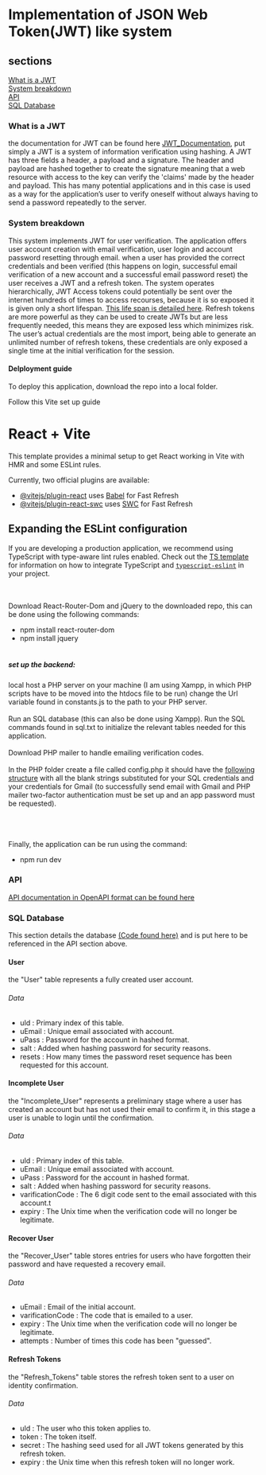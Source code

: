 # Implementation of JSON Web Token(JWT) like system

## sections
[What is a JWT](#What-is-a-JWT)<br />
[System breakdown](#System-breakdown)<br />
[API](#API)<br />
[SQL Database](#sql-database)<br />



### What is a JWT
the documentation for JWT can be found here [JWT_Documentation](https://www.jwt.io/introduction), put simply a JWT is a system of information verification using hashing. A JWT has three fields a header, a payload and a signature. The header and payload are hashed together to create the signature meaning that a web resource with access to the key can verify the 'claims' made by the header and payload. This has many potential applications and in this case is used as a way for the application’s user to verify oneself without always having to send a password repeatedly to the server.

### System breakdown
This system implements JWT for user verification. The application offers user account creation with email verification, user login and account password resetting through email. when a user has provided the correct credentials and been verified (this happens on login, successful email verification of a new account and a successful email password reset) the user receives a JWT and a refresh token. The system operates hierarchically, JWT Access tokens could potentially be sent over the internet hundreds of times to access recourses, because it is so exposed it is given only a short lifespan. [This life span is detailed  here](https://github.com/Jonathan-Git-Hub-dev/JWT/blob/main/src/token_configuration.json). Refresh tokens are more powerful as they can be used to create JWTs but are less frequently needed, this means they are exposed less which minimizes risk. The user’s actual credentials are the most import, being able to generate an unlimited number of refresh tokens, these credentials are only exposed a single time at the initial verification for the session.
#### Delployment guide
To deploy this application, download the repo into a local folder.

Follow this Vite set up guide

# React + Vite

This template provides a minimal setup to get React working in Vite with HMR and some ESLint rules.

Currently, two official plugins are available:

- [@vitejs/plugin-react](https://github.com/vitejs/vite-plugin-react/blob/main/packages/plugin-react) uses [Babel](https://babeljs.io/) for Fast Refresh
- [@vitejs/plugin-react-swc](https://github.com/vitejs/vite-plugin-react/blob/main/packages/plugin-react-swc) uses [SWC](https://swc.rs/) for Fast Refresh

## Expanding the ESLint configuration

If you are developing a production application, we recommend using TypeScript with type-aware lint rules enabled. Check out the [TS template](https://github.com/vitejs/vite/tree/main/packages/create-vite/template-react-ts) for information on how to integrate TypeScript and [`typescript-eslint`](https://typescript-eslint.io) in your project.

<br /><br />
Download React-Router-Dom and jQuery to the downloaded repo, this can be done using the following commands:
-	npm install react-router-dom
-	npm install jquery
<br /><br />
##### set up the backend:
local host a PHP server on your machine (I am using Xampp, in which PHP scripts have to be moved into the htdocs file to be run) change the Url variable found in constants.js to the path to your PHP server. <br /><br />
Run an SQL database (this can also be done using Xampp). Run the SQL commands found in sql.txt to initialize the relevant tables needed for this application.<br /><br />
Download PHP mailer to handle emailing verification codes.<br /><br />
In the PHP folder create a file called config.php it should have the [following structure](https://github.com/Jonathan-Git-Hub-dev/JWT/blob/main/src/PHP/config.php) with all the blank strings substituted for your SQL credentials and your credentials for Gmail (to successfully send email with Gmail and PHP mailer two-factor authentication must be set up and an app password must be requested).<br /><br />
<br /><br />


Finally, the application can be run using the command: 

-	npm run dev<br />


### API
[API documentation in OpenAPI format can be found here](https://jonathan-git-hub-dev.github.io/JWT/API/index.html)



### SQL Database
This section details the database [(Code found here)](https://github.com/Jonathan-Git-Hub-dev/JWT/edit/main/sql.txt) and is put here to be referenced in the API section above.

#### User
the "User" table represents a fully created user account.
###### Data

- uId : Primary index of this table.
- uEmail : Unique email associated with account.
- uPass : Password for the account in hashed format.
- salt : Added when hashing password for security reasons. 
- resets : How many times the password reset sequence has been requested for this account.

#### Incomplete User
the "Incomplete_User" represents a preliminary stage where a user has created an account but has not used their email to confirm it, in this stage a user is unable to login until the confirmation.
###### Data
- uId : Primary index of this table.
- uEmail : Unique email associated with account.
- uPass : Password for the account in hashed format.
- salt : Added when hashing password for security reasons. 
- varificationCode : The 6 digit code sent to the email associated with this account.t
- expiry : The Unix time when the verification code will no longer be legitimate.

#### Recover User
the "Recover_User" table stores entries for users who have forgotten their password and have requested a recovery email.
###### Data
- uEmail : Email of the initial account.
- varificationCode : The code that is emailed to a user.
- expiry : The Unix time when the verification code will no longer be legitimate.
- attempts : Number of times this code has been "guessed".

#### Refresh Tokens
the "Refresh_Tokens" table stores the refresh token sent to a user on identity confirmation.
###### Data
- uId : The user who this token applies to.
- token : The token itself.
- secret : The hashing seed used for all JWT tokens generated by this refresh token.
- expiry : the Unix time when this refresh token will no longer work.

